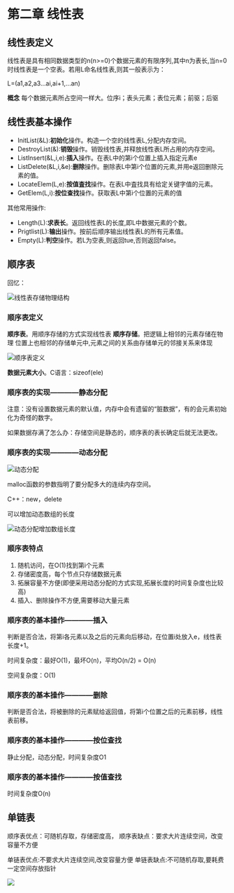 # 第二章 线性表

## 线性表定义

线性表是具有相同数据类型的n(n>=0)个数据元素的有限序列,其中n为表长,当n=0时线性表是一个空表。若用L命名线性表,则其一般表示为：

L=(a1,a2,a3...ai,ai+1,...an)

**概念** 每个数据元素所占空间一样大。位序i；表头元素；表位元素；前驱；后驱

## 线性表基本操作

* InitList(&L):**初始化**操作。构造一个空的线性表L,分配内存空间。
* DestroyList(&):**销毁**操作。销毁线性表,并释放线性表L所占用的内存空间。
* ListInsert(&L,i,e):**插入**操作。在表L中的第i个位置上插入指定元素e
* ListDelete(&L,i,&e):**删除**操作。删除表L中第i个位置的元素,并用e返回删除元素的值。
* LocateElem(L,e):**按值査找**操作。在表L中査找具有给定关键字值的元素。
* GetElem(L,i):**按位查找**操作。获取表L中第i个位置的元素的值
  
其他常用操作:
* Length(L):**求表长**。返回线性表L的长度,即L中数据元素的个数。
* Prigtlist(L):**输出**操作。按前后顺序输出线性表L的所有元素值。
* Empty(L):**判空**操作。若L为空表,则返回tue,否则返回false。


## 顺序表

回忆：

![线性表存储物理结构](https://github.com/nilshao/notebook_basics/raw/master/data_structure/chapter02/images/线性表存储物理结构.png)

### 顺序表定义

**顺序表**。用顺序存储的方式实现线性表 
**顺序存储**。把逻辑上相邻的元素存储在物理 位置上也相邻的存储单元中,元素之间的关系由存储单元的邻接关系来体现

![顺序表定义](https://github.com/nilshao/notebook_basics/raw/master/data_structure/chapter02/images/顺序表定义.png)

**数据元素大小**。C语言：sizeof(ele)

### 顺序表的实现————静态分配

注意：没有设置数据元素的默认值，内存中会有遗留的“脏数据”，有的会元素初始化为奇怪的数字。

如果数据存满了怎么办：存储空间是静态的，顺序表的表长确定后就无法更改。

### 顺序表的实现————动态分配

![动态分配](https://github.com/nilshao/notebook_basics/raw/master/data_structure/chapter02/images/动态分配.png)  

malloc函数的参数指明了要分配多大的连续内存空间。

C++：new，delete

可以增加动态数组的长度

![动态分配增加数组长度](https://github.com/nilshao/notebook_basics/raw/master/data_structure/chapter02/images/动态分配增加数组长度.png) 

### 顺序表特点

1. 随机访问，在O(1)找到第i个元素
2. 存储密度高，每个节点只存储数据元素
3. 拓展容量不方便(即便采用动态分配的方式实现,拓展长度的时间复杂度也比较高) 
4. 插入、删除操作不方便,需要移动大量元素
   
### 顺序表的基本操作————插入

判断是否合法，将第i各元素以及之后的元素向后移动，在位置i处放入e，线性表长度+1。

时间复杂度：最好O(1)，最坏O(n)，平均O(n/2) = O(n)

空间复杂度：O(1)

### 顺序表的基本操作————删除

判断是否合法，将被删除的元素赋给返回值，将第i个位置之后的元素前移，线性表前移。

### 顺序表的基本操作————按位查找

静止分配，动态分配，时间复杂度O1


### 顺序表的基本操作————按值查找

时间复杂度O(n)

## 单链表

顺序表优点：可随机存取，存储密度高，
顺序表缺点：要求大片连续空间，改变容量不方便

单链表优点:不要求大片连续空间,改变容量方便 
单链表缺点:不可随机存取,要耗费一定空间存放指针



![](https://github.com/nilshao/notebook_basics/raw/master/data_structure/chapter02/images/.png)